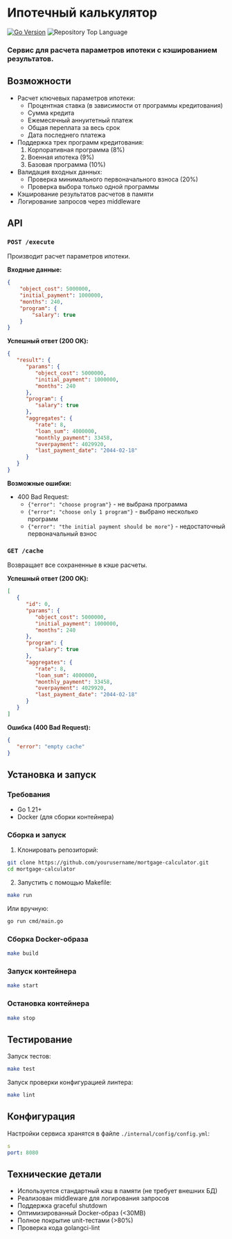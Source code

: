 # Ипотечный калькулятор

[![Go Version](https://img.shields.io/badge/go-1.22+-blue.svg)](https://golang.org/dl/)
![Repository Top Language](https://img.shields.io/github/languages/top/evt/callback)

### Сервис для расчета параметров ипотеки с кэшированием результатов.

## Возможности

- Расчет ключевых параметров ипотеки:
  - Процентная ставка (в зависимости от программы кредитования)
  - Сумма кредита
  - Ежемесячный аннуитетный платеж
  - Общая переплата за весь срок
  - Дата последнего платежа
- Поддержка трех программ кредитования:
  1. Корпоративная программа (8%)
  2. Военная ипотека (9%)
  3. Базовая программа (10%)
- Валидация входных данных:
  - Проверка минимального первоначального взноса (20%)
  - Проверка выбора только одной программы
- Кэширование результатов расчетов в памяти
- Логирование запросов через middleware

## API

### `POST /execute`

Производит расчет параметров ипотеки.

**Входные данные:**
```json
{
    "object_cost": 5000000,
    "initial_payment": 1000000,
    "months": 240,
    "program": {
        "salary": true
    }
}
```

**Успешный ответ (200 OK):**
```json
{
   "result": {
      "params": {
         "object_cost": 5000000,
         "initial_payment": 1000000,                
         "months": 240
      },
      "program": {
         "salary": true
      },
      "aggregates": {
         "rate": 8,
         "loan_sum": 4000000,
         "monthly_payment": 33458,
         "overpayment": 4029920,
         "last_payment_date": "2044-02-18"
      }
   }
}
```

**Возможные ошибки:**
- 400 Bad Request:
  - `{"error": "choose program"}` - не выбрана программа
  - `{"error": "choose only 1 program"}` - выбрано несколько программ
  - `{"error": "the initial payment should be more"}` - недостаточный первоначальный взнос

### `GET /cache`

Возвращает все сохраненные в кэше расчеты.

**Успешный ответ (200 OK):**
```json
[
   {
      "id": 0,
      "params": {
         "object_cost": 5000000,
         "initial_payment": 1000000,
         "months": 240
      },
      "program": {
         "salary": true
      },
      "aggregates": {
         "rate": 8,
         "loan_sum": 4000000,
         "monthly_payment": 33458,
         "overpayment": 4029920,
         "last_payment_date": "2044-02-18"
      }
   }
]
```

**Ошибка (400 Bad Request):**
```json
{
   "error": "empty cache"
}
```

## Установка и запуск

### Требования
- Go 1.21+
- Docker (для сборки контейнера)

### Сборка и запуск

1. Клонировать репозиторий:
```bash
git clone https://github.com/yourusername/mortgage-calculator.git
cd mortgage-calculator
```

2. Запустить с помощью Makefile:
```bash
make run
```

Или вручную:
```bash
go run cmd/main.go
```

### Сборка Docker-образа
```bash
make build
```

### Запуск контейнера
```bash
make start
```

### Остановка контейнера
```bash
make stop
```

## Тестирование

Запуск тестов:
```bash
make test
```

Запуск проверки конфигурацией линтера:
```bash
make lint
```

## Конфигурация

Настройки сервиса хранятся в файле `./internal/config/config.yml`:
```yaml
s
port: 8080
```

## Технические детали

- Используется стандартный кэш в памяти (не требует внешних БД)
- Реализован middleware для логирования запросов
- Поддержка graceful shutdown
- Оптимизированный Docker-образ (<30MB)
- Полное покрытие unit-тестами (>80%)
- Проверка кода golangci-lint

